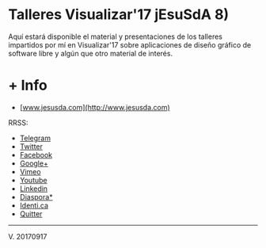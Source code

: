 # Talleres Visualizar'17 jEsuSdA 8)


Aquí estará disponible el material y presentaciones de los talleres impartidos por mí en Visualizar'17 sobre aplicaciones de diseño gráfico de software libre y algún que otro material de interés.



# + Info

* [www.jesusda.com](http://www.jesusda.com)



RRSS:
* [Telegram](https://t.me/pixelpenguins)
* [Twitter](https://twitter.com/jesusda)
* [Facebook](https://www.facebook.com/pages/jesusdacom/199017243442298)
* [Google+](https://plus.google.com/106354835247710036983/posts)
* [Vimeo](https://vimeo.com/jesusda)
* [Youtube](https://www.youtube.com/channel/UCa7FpbxTv8T7R0eInHmzJuA)
* [Linkedin](http://www.linkedin.com/in/jesusda)
* [Diaspora*](https://joindiaspora.com/stream)
* [Identi.ca](https://identi.ca/jesusda)
* [Quitter](https://quitter.es/jesusda)
---
V. 20170917